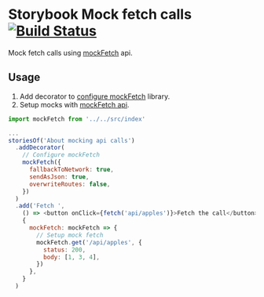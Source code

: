 # Storybook Mock fetch calls [![Build Status](https://travis-ci.org/debuggercrafts/storybook-mock-api.svg?branch=master)](https://travis-ci.org/debuggercrafts/storybook-mock-api)

Mock fetch calls using [mockFetch](http://www.wheresrhys.co.uk/fetch-mock/#api-mockingmock) api.

## Usage

1. Add decorator to [configure mockFetch](http://www.wheresrhys.co.uk/fetch-mock/#usageconfiguration) library.
2. Setup mocks with [mockFetch api](http://www.wheresrhys.co.uk/fetch-mock/#api-mockingmock).

```js
import mockFetch from '../../src/index'

...
storiesOf('About mocking api calls')
  .addDecorator(
    // Configure mockFetch
    mockFetch({
      fallbackToNetwork: true,
      sendAsJson: true,
      overwriteRoutes: false,
    })
  )
  .add('Fetch ',
    () => <button onClick={fetch('api/apples')}>Fetch the call</button>, 
    {
      mockFetch: mockFetch => {
        // Setup mock fetch 
        mockFetch.get('/api/apples', {
          status: 200,
          body: [1, 3, 4],
        })
      },
    }
  )
```
